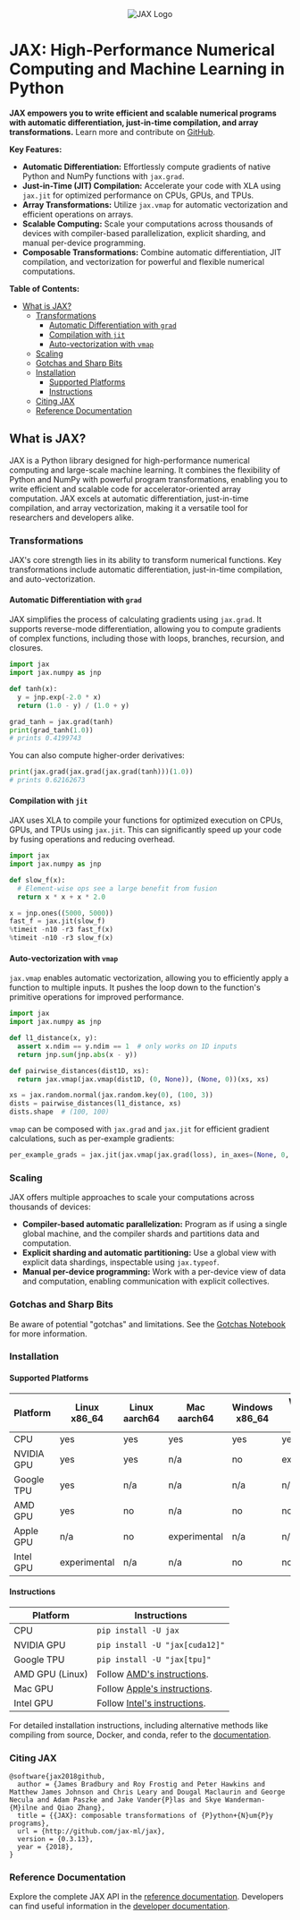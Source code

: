 <div align="center">
<img src="https://raw.githubusercontent.com/jax-ml/jax/main/images/jax_logo_250px.png" alt="JAX Logo">
</div>

# JAX: High-Performance Numerical Computing and Machine Learning in Python

**JAX empowers you to write efficient and scalable numerical programs with automatic differentiation, just-in-time compilation, and array transformations.** Learn more and contribute on [GitHub](https://github.com/jax-ml/jax).

**Key Features:**

*   **Automatic Differentiation:** Effortlessly compute gradients of native Python and NumPy functions with `jax.grad`.
*   **Just-in-Time (JIT) Compilation:** Accelerate your code with XLA using `jax.jit` for optimized performance on CPUs, GPUs, and TPUs.
*   **Array Transformations:** Utilize `jax.vmap` for automatic vectorization and efficient operations on arrays.
*   **Scalable Computing:** Scale your computations across thousands of devices with compiler-based parallelization, explicit sharding, and manual per-device programming.
*   **Composable Transformations:** Combine automatic differentiation, JIT compilation, and vectorization for powerful and flexible numerical computations.

**Table of Contents:**

*   [What is JAX?](#what-is-jax)
    *   [Transformations](#transformations)
        *   [Automatic Differentiation with `grad`](#automatic-differentation-with-grad)
        *   [Compilation with `jit`](#compilation-with-jit)
        *   [Auto-vectorization with `vmap`](#auto-vectorization-with-vmap)
    *   [Scaling](#scaling)
    *   [Gotchas and Sharp Bits](#gotchas-and-sharp-bits)
    *   [Installation](#installation)
        *   [Supported Platforms](#supported-platforms)
        *   [Instructions](#instructions)
    *   [Citing JAX](#citing-jax)
    *   [Reference Documentation](#reference-documentation)

## What is JAX?

JAX is a Python library designed for high-performance numerical computing and large-scale machine learning. It combines the flexibility of Python and NumPy with powerful program transformations, enabling you to write efficient and scalable code for accelerator-oriented array computation. JAX excels at automatic differentiation, just-in-time compilation, and array vectorization, making it a versatile tool for researchers and developers alike.

### Transformations

JAX's core strength lies in its ability to transform numerical functions. Key transformations include automatic differentiation, just-in-time compilation, and auto-vectorization.

#### Automatic Differentiation with `grad`

JAX simplifies the process of calculating gradients using `jax.grad`. It supports reverse-mode differentiation, allowing you to compute gradients of complex functions, including those with loops, branches, recursion, and closures.

```python
import jax
import jax.numpy as jnp

def tanh(x):
  y = jnp.exp(-2.0 * x)
  return (1.0 - y) / (1.0 + y)

grad_tanh = jax.grad(tanh)
print(grad_tanh(1.0))
# prints 0.4199743
```

You can also compute higher-order derivatives:

```python
print(jax.grad(jax.grad(jax.grad(tanh)))(1.0))
# prints 0.62162673
```

#### Compilation with `jit`

JAX uses XLA to compile your functions for optimized execution on CPUs, GPUs, and TPUs using `jax.jit`. This can significantly speed up your code by fusing operations and reducing overhead.

```python
import jax
import jax.numpy as jnp

def slow_f(x):
  # Element-wise ops see a large benefit from fusion
  return x * x + x * 2.0

x = jnp.ones((5000, 5000))
fast_f = jax.jit(slow_f)
%timeit -n10 -r3 fast_f(x)
%timeit -n10 -r3 slow_f(x)
```

#### Auto-vectorization with `vmap`

`jax.vmap` enables automatic vectorization, allowing you to efficiently apply a function to multiple inputs. It pushes the loop down to the function's primitive operations for improved performance.

```python
import jax
import jax.numpy as jnp

def l1_distance(x, y):
  assert x.ndim == y.ndim == 1  # only works on 1D inputs
  return jnp.sum(jnp.abs(x - y))

def pairwise_distances(dist1D, xs):
  return jax.vmap(jax.vmap(dist1D, (0, None)), (None, 0))(xs, xs)

xs = jax.random.normal(jax.random.key(0), (100, 3))
dists = pairwise_distances(l1_distance, xs)
dists.shape  # (100, 100)
```

`vmap` can be composed with `jax.grad` and `jax.jit` for efficient gradient calculations, such as per-example gradients:

```python
per_example_grads = jax.jit(jax.vmap(jax.grad(loss), in_axes=(None, 0, 0)))
```

### Scaling

JAX offers multiple approaches to scale your computations across thousands of devices:

*   **Compiler-based automatic parallelization:** Program as if using a single global machine, and the compiler shards and partitions data and computation.
*   **Explicit sharding and automatic partitioning:** Use a global view with explicit data shardings, inspectable using `jax.typeof`.
*   **Manual per-device programming:** Work with a per-device view of data and computation, enabling communication with explicit collectives.

### Gotchas and Sharp Bits

Be aware of potential "gotchas" and limitations. See the [Gotchas Notebook](https://docs.jax.dev/en/latest/notebooks/Common_Gotchas_in_JAX.html) for more information.

### Installation

#### Supported Platforms

| Platform         | Linux x86_64 | Linux aarch64 | Mac aarch64  | Windows x86_64 | Windows WSL2 x86_64 |
|-----------------|--------------|---------------|--------------|----------------|---------------------|
| CPU             | yes          | yes           | yes          | yes            | yes                 |
| NVIDIA GPU      | yes          | yes           | n/a          | no             | experimental        |
| Google TPU      | yes          | n/a           | n/a          | n/a            | n/a                 |
| AMD GPU         | yes          | no            | n/a          | no             | no                  |
| Apple GPU       | n/a          | no            | experimental | n/a            | n/a                 |
| Intel GPU       | experimental | n/a           | n/a          | no             | no                  |

#### Instructions

| Platform        | Instructions                                                                                                    |
|-----------------|-----------------------------------------------------------------------------------------------------------------|
| CPU             | `pip install -U jax`                                                                                            |
| NVIDIA GPU      | `pip install -U "jax[cuda12]"`                                                                                  |
| Google TPU      | `pip install -U "jax[tpu]"`                                                                                     |
| AMD GPU (Linux) | Follow [AMD's instructions](https://github.com/jax-ml/jax/blob/main/build/rocm/README.md).                      |
| Mac GPU         | Follow [Apple's instructions](https://developer.apple.com/metal/jax/).                                          |
| Intel GPU       | Follow [Intel's instructions](https://github.com/intel/intel-extension-for-openxla/blob/main/docs/acc_jax.md).  |

For detailed installation instructions, including alternative methods like compiling from source, Docker, and conda, refer to the [documentation](https://docs.jax.dev/en/latest/installation.html).

### Citing JAX

```
@software{jax2018github,
  author = {James Bradbury and Roy Frostig and Peter Hawkins and Matthew James Johnson and Chris Leary and Dougal Maclaurin and George Necula and Adam Paszke and Jake Vander{P}las and Skye Wanderman-{M}ilne and Qiao Zhang},
  title = {{JAX}: composable transformations of {P}ython+{N}um{P}y programs},
  url = {http://github.com/jax-ml/jax},
  version = {0.3.13},
  year = {2018},
}
```

### Reference Documentation

Explore the complete JAX API in the [reference documentation](https://docs.jax.dev/). Developers can find useful information in the [developer documentation](https://docs.jax.dev/en/latest/developer.html).